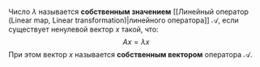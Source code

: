 Число $\lambda$ называется **собственным значением** [[Линейный оператор (Linear map, Linear transformation)|линейного оператора]] $\mathcal A$, если существует ненулевой вектор $x$ такой, что: $$Ax = \lambda x$$При этом вектор $x$ называется **собственным вектором** оператора $\mathcal A$.